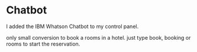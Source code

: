 # Chatbot

I added the IBM Whatson Chatbot to my control panel.

only small conversion to book a rooms in a hotel.
just type book, booking or rooms to start the reservation.
